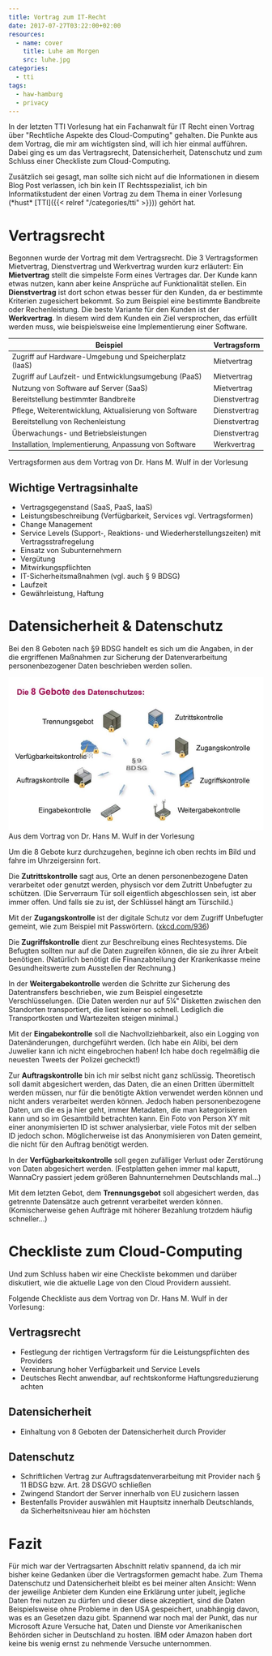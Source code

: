 ```yaml
---
title: Vortrag zum IT-Recht
date: 2017-07-27T03:22:00+02:00
resources:
  - name: cover
    title: Luhe am Morgen
    src: luhe.jpg
categories:
  - tti
tags:
  - haw-hamburg
  - privacy
---
```

In der letzten TTI Vorlesung hat ein Fachanwalt für IT Recht einen Vortrag über "Rechtliche Aspekte des Cloud-Computing" gehalten.
Die Punkte aus dem Vortrag, die mir am wichtigsten sind, will ich hier einmal aufführen.
Dabei ging es um das Vertragsrecht, Datensicherheit, Datenschutz und zum Schluss einer Checkliste zum Cloud-Computing.
<!--more-->

Zusätzlich sei gesagt, man sollte sich nicht auf die Informationen in diesem Blog Post verlassen, ich bin kein IT Rechtsspezialist, ich bin Informatikstudent der einen Vortrag zu dem Thema in einer Vorlesung (\*hust\* [TTI]({{< relref "/categories/tti" >}})) gehört hat.

# Vertragsrecht

Begonnen wurde der Vortrag mit dem Vertragsrecht.
Die 3 Vertragsformen Mietvertrag, Dienstvertrag und Werkvertrag wurden kurz erläutert:
Ein **Mietvertrag** stellt die simpelste Form eines Vertrages dar.
Der Kunde kann etwas nutzen, kann aber keine Ansprüche auf Funktionalität stellen.
Ein **Dienstvertrag** ist dort schon etwas besser für den Kunden, da er bestimmte Kriterien zugesichert bekommt.
So zum Beispiel eine bestimmte Bandbreite oder Rechenleistung.
Die beste Variante für den Kunden ist der **Werkvertrag**.
In diesem wird dem Kunden ein Ziel versprochen, das erfüllt werden muss, wie beispielsweise eine Implementierung einer Software.

| Beispiel | Vertragsform |
| --- | --- |
| Zugriff auf Hardware-Umgebung und Speicherplatz (IaaS) | Mietvertrag |
| Zugriff auf Laufzeit- und Entwicklungsumgebung (PaaS) | Mietvertrag |
| Nutzung von Software auf Server (SaaS) | Mietvertrag |
| Bereitstellung bestimmter Bandbreite | Dienstvertrag |
| Pflege, Weiterentwicklung, Aktualisierung von Software | Dienstvertrag |
| Bereitstellung von Rechenleistung | Dienstvertrag |
| Überwachungs- und Betriebsleistungen | Dienstvertrag |
| Installation, Implementierung, Anpassung von Software | Werkvertrag |
Vertragsformen aus dem Vortrag von Dr. Hans M. Wulf in der Vorlesung

## Wichtige Vertragsinhalte

- Vertragsgegenstand (SaaS, PaaS, IaaS)
- Leistungsbeschreibung (Verfügbarkeit, Services vgl. Vertragsformen)
- Change Management
- Service Levels (Support-, Reaktions- und Wiederherstellungszeiten) mit Vertragsstrafregelung
- Einsatz von Subunternehmern
- Vergütung
- Mitwirkungspflichten
- IT-Sicherheitsmaßnahmen (vgl. auch § 9 BDSG)
- Laufzeit
- Gewährleistung, Haftung

# Datensicherheit & Datenschutz

Bei den 8 Geboten nach §9 BDSG handelt es sich um die Angaben, in der die ergriffenen Maßnahmen zur Sicherung der Datenverarbeitung personenbezogener Daten beschrieben werden sollen.

![8 Gebote des Datenschutzes](datenschutz.jpg)
Aus dem Vortrag von Dr. Hans M. Wulf in der Vorlesung

Um die 8 Gebote kurz durchzugehen, beginne ich oben rechts im Bild und fahre im Uhrzeigersinn fort.

Die **Zutrittskontrolle** sagt aus, Orte an denen personenbezogene Daten verarbeitet oder genutzt werden, physisch vor dem Zutritt Unbefugter zu schützen.
(Die Serverraum Tür soll eigentlich abgeschlossen sein, ist aber immer offen. Und falls sie zu ist, der Schlüssel hängt am Türschild.)

Mit der **Zugangskontrolle** ist der digitale Schutz vor dem Zugriff Unbefugter gemeint, wie zum Beispiel mit Passwörtern.
([xkcd.com/936](https://www.xkcd.com/936/))

Die **Zugriffskontrolle** dient zur Beschreibung eines Rechtesystems.
Die Befugten sollten nur auf die Daten zugreifen können, die sie zu ihrer Arbeit benötigen.
(Natürlich benötigt die Finanzabteilung der Krankenkasse meine Gesundheitswerte zum Ausstellen der Rechnung.)

In der **Weitergabekontrolle** werden die Schritte zur Sicherung des Datentransfers beschrieben, wie zum Beispiel eingesetzte Verschlüsselungen.
(Die Daten werden nur auf 5¼" Disketten zwischen den Standorten transportiert, die liest keiner so schnell. Lediglich die Transportkosten und Wartezeiten steigen minimal.)

Mit der **Eingabekontrolle** soll die Nachvollziehbarkeit, also ein Logging von Datenänderungen, durchgeführt werden.
(Ich habe ein Alibi, bei dem Juwelier kann ich nicht eingebrochen haben! Ich habe doch regelmäßig die neuesten Tweets der Polizei gecheckt!)

Zur **Auftragskontrolle** bin ich mir selbst nicht ganz schlüssig.
Theoretisch soll damit abgesichert werden, das Daten, die an einen Dritten übermittelt werden müssen, nur für die benötigte Aktion verwendet werden können und nicht anders verarbeitet werden können.
Jedoch haben personenbezogene Daten, um die es ja hier geht, immer Metadaten, die man kategorisieren kann und so im Gesamtbild betrachten kann.
Ein Foto von Person XY mit einer anonymisierten ID ist schwer analysierbar, viele Fotos mit der selben ID jedoch schon.
Möglicherweise ist das Anonymisieren von Daten gemeint, die nicht für den Auftrag benötigt werden.

In der **Verfügbarkeitskontrolle** soll gegen zufälliger Verlust oder Zerstörung von Daten abgesichert werden.
(Festplatten gehen immer mal kaputt, WannaCry passiert jedem größeren Bahnunternehmen Deutschlands mal…)

Mit dem letzten Gebot, dem **Trennungsgebot** soll abgesichert werden, das getrennte Datensätze auch getrennt verarbeitet werden können.
(Komischerweise gehen Aufträge mit höherer Bezahlung trotzdem häufig schneller…)

# Checkliste zum Cloud-Computing

Und zum Schluss haben wir eine Checkliste bekommen und darüber diskutiert, wie die aktuelle Lage von den Cloud Providern aussieht.

Folgende Checkliste aus dem Vortrag von Dr. Hans M. Wulf in der Vorlesung:

## Vertragsrecht

- Festlegung der richtigen Vertragsform für die Leistungspflichten des Providers
- Vereinbarung hoher Verfügbarkeit und Service Levels
- Deutsches Recht anwendbar, auf rechtskonforme Haftungsreduzierung achten

## Datensicherheit

- Einhaltung von 8 Geboten der Datensicherheit durch Provider

## Datenschutz

- Schriftlichen Vertrag zur Auftragsdatenverarbeitung mit Provider nach § 11 BDSG bzw. Art. 28 DSGVO schließen
- Zwingend Standort der Server innerhalb von EU zusichern lassen
- Bestenfalls Provider auswählen mit Hauptsitz innerhalb Deutschlands, da Sicherheitsniveau hier am höchsten

# Fazit

Für mich war der Vertragsarten Abschnitt relativ spannend, da ich mir bisher keine Gedanken über die Vertragsformen gemacht habe.
Zum Thema Datenschutz und Datensicherheit bleibt es bei meiner alten Ansicht: Wenn der jeweilige Anbieter dem Kunden eine Erklärung unter jubelt, jegliche Daten frei nutzen zu dürfen und dieser diese akzeptiert, sind die Daten Beispielsweise ohne Probleme in den USA gespeichert, unabhängig davon, was es an Gesetzen dazu gibt.
Spannend war noch mal der Punkt, das nur Microsoft Azure Versuche hat, Daten und Dienste vor Amerikanischen Behörden sicher in Deutschland zu hosten.
IBM oder Amazon haben dort keine bis wenig ernst zu nehmende Versuche unternommen.
